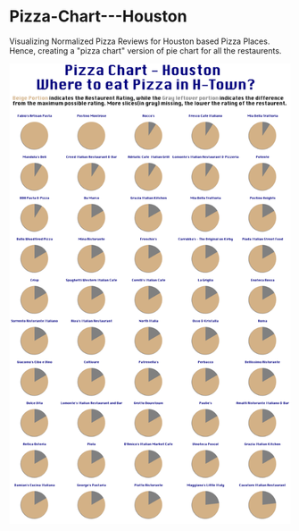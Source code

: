 # Pizza-Chart---Houston
Visualizing Normalized Pizza Reviews for Houston based Pizza Places. Hence, creating a "pizza chart" version of pie chart for all the restaurents.


![Houston Pizza Chart](htown_pizza.png)
